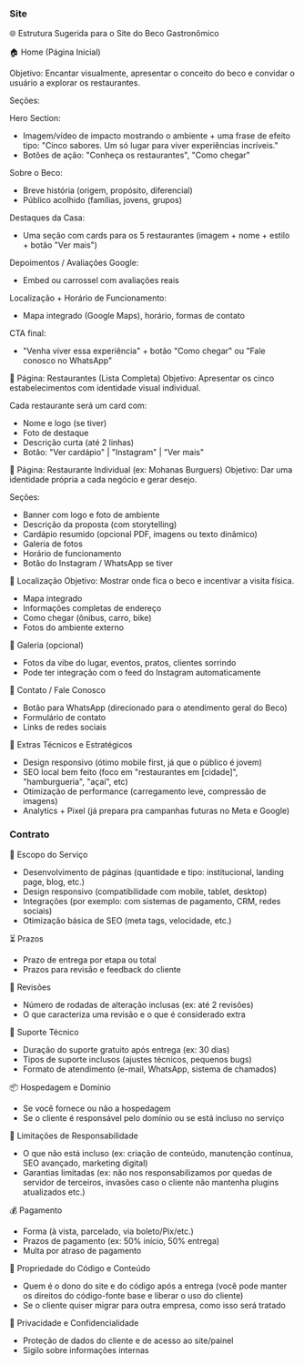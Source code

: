 ### Site 


🌐 Estrutura Sugerida para o Site do Beco Gastronômico

🏠 Home (Página Inicial)

Objetivo: Encantar visualmente, apresentar o conceito do beco e convidar o usuário a explorar os restaurantes.

Seções:

Hero Section:

- Imagem/vídeo de impacto mostrando o ambiente + uma frase de efeito tipo:
  "Cinco sabores. Um só lugar para viver experiências incríveis."
- Botões de ação: "Conheça os restaurantes", "Como chegar"

Sobre o Beco:

- Breve história (origem, propósito, diferencial)
- Público acolhido (famílias, jovens, grupos)

Destaques da Casa:

- Uma seção com cards para os 5 restaurantes (imagem + nome + estilo +     botão "Ver mais")

Depoimentos / Avaliações Google:

- Embed ou carrossel com avaliações reais

Localização + Horário de Funcionamento:

- Mapa integrado (Google Maps), horário, formas de contato

CTA final:

- "Venha viver essa experiência" + botão "Como chegar" ou "Fale conosco no WhatsApp"



🍴 Página: Restaurantes (Lista Completa)
Objetivo: Apresentar os cinco estabelecimentos com identidade visual individual.

Cada restaurante será um card com:

- Nome e logo (se tiver)
- Foto de destaque
- Descrição curta (até 2 linhas)
- Botão: "Ver cardápio" | "Instagram" | "Ver mais"



📄 Página: Restaurante Individual (ex: Mohanas Burguers)
Objetivo: Dar uma identidade própria a cada negócio e gerar desejo.

Seções:

- Banner com logo e foto de ambiente
- Descrição da proposta (com storytelling)
- Cardápio resumido (opcional PDF, imagens ou texto dinâmico)
- Galeria de fotos
- Horário de funcionamento
- Botão do Instagram / WhatsApp se tiver



📍 Localização
Objetivo: Mostrar onde fica o beco e incentivar a visita física.

- Mapa integrado
- Informações completas de endereço
- Como chegar (ônibus, carro, bike)
- Fotos do ambiente externo



📸 Galeria (opcional)

- Fotos da vibe do lugar, eventos, pratos, clientes sorrindo
- Pode ter integração com o feed do Instagram automaticamente

📲 Contato / Fale Conosco

- Botão para WhatsApp (direcionado para o atendimento geral do Beco)
- Formulário de contato
- Links de redes sociais



🧠 Extras Técnicos e Estratégicos
- Design responsivo (ótimo mobile first, já que o público é jovem)
- SEO local bem feito (foco em "restaurantes em [cidade]", "hamburgueria", "açaí", etc)
- Otimização de performance (carregamento leve, compressão de imagens)
- Analytics + Pixel (já prepara pra campanhas futuras no Meta e Google)



### Contrato

🔧 Escopo do Serviço

- Desenvolvimento de páginas (quantidade e tipo: institucional, landing page, blog, etc.)
- Design responsivo (compatibilidade com mobile, tablet, desktop)
- Integrações (por exemplo: com sistemas de pagamento, CRM, redes sociais)
- Otimização básica de SEO (meta tags, velocidade, etc.)

⏳ Prazos

- Prazo de entrega por etapa ou total
- Prazos para revisão e feedback do cliente

🔁 Revisões

- Número de rodadas de alteração inclusas (ex: até 2 revisões)
- O que caracteriza uma revisão e o que é considerado extra

💼 Suporte Técnico

- Duração do suporte gratuito após entrega (ex: 30 dias)
- Tipos de suporte inclusos (ajustes técnicos, pequenos bugs)
- Formato de atendimento (e-mail, WhatsApp, sistema de chamados)

📦 Hospedagem e Domínio

- Se você fornece ou não a hospedagem
- Se o cliente é responsável pelo domínio ou se está incluso no serviço

🚫 Limitações de Responsabilidade

- O que não está incluso (ex: criação de conteúdo, manutenção contínua, SEO avançado, marketing digital)
- Garantias limitadas (ex: não nos responsabilizamos por quedas de servidor de terceiros, invasões caso o cliente não mantenha plugins atualizados etc.)

💰 Pagamento

- Forma (à vista, parcelado, via boleto/Pix/etc.)
- Prazos de pagamento (ex: 50% início, 50% entrega)
- Multa por atraso de pagamento

📄 Propriedade do Código e Conteúdo

- Quem é o dono do site e do código após a entrega (você pode manter os direitos do código-fonte base e liberar o uso do cliente)
- Se o cliente quiser migrar para outra empresa, como isso será tratado

🔐 Privacidade e Confidencialidade

- Proteção de dados do cliente e de acesso ao site/painel
- Sigilo sobre informações internas
